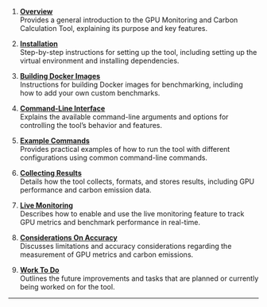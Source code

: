  1. **[Overview](overview.md)**  
Provides a general introduction to the GPU Monitoring and Carbon Calculation Tool, explaining its purpose and key features.

 2. **[Installation](installation.md)**  
Step-by-step instructions for setting up the tool, including setting up the virtual environment and installing dependencies.

 3. **[Building Docker Images](building_docker_images.md)**  
Instructions for building Docker images for benchmarking, including how to add your own custom benchmarks.

 4. **[Command-Line Interface](command_line_interface.md)**  
Explains the available command-line arguments and options for controlling the tool’s behavior and features.

 5. **[Example Commands](example_commands.md)**  
Provides practical examples of how to run the tool with different configurations using common command-line commands.

 6. **[Collecting Results](collecting_results.md)**  
Details how the tool collects, formats, and stores results, including GPU performance and carbon emission data.

 7. **[Live Monitoring](live_monitoring.md)**  
Describes how to enable and use the live monitoring feature to track GPU metrics and benchmark performance in real-time.

 8. **[Considerations On Accuracy](considerations_on_accuracy.md)**  
Discusses limitations and accuracy considerations regarding the measurement of GPU metrics and carbon emissions.

 9. **[Work To Do](work_to_do.md)**  
Outlines the future improvements and tasks that are planned or currently being worked on for the tool.

---